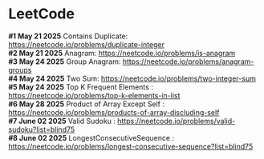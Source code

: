 # LeetCode

**#1 May 21 2025** Contains Duplicate: https://neetcode.io/problems/duplicate-integer<br>
**#2 May 21 2025** Anagram: https://neetcode.io/problems/is-anagram<br>
**#3 May 24 2025** Group Anagram: https://neetcode.io/problems/anagram-groups<br>
**#4 May 24 2025** Two Sum: https://neetcode.io/problems/two-integer-sum<br>
**#5 May 24 2025** Top K Frequent Elements : https://neetcode.io/problems/top-k-elements-in-list<br>
**#6 May 28 2025** Product of Array Except Self : https://neetcode.io/problems/products-of-array-discluding-self<br>
**#7 June 02 2025** Valid Sudoku : https://neetcode.io/problems/valid-sudoku?list=blind75<br>
**#8 June 02 2025** LongestConsecutiveSequence : https://neetcode.io/problems/longest-consecutive-sequence?list=blind75<br>
